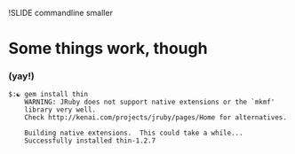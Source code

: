 !SLIDE commandline smaller
# Some things work, though
### (yay!)

	$:☯ gem install thin
		WARNING: JRuby does not support native extensions or the `mkmf' 
		library very well.
		Check http://kenai.com/projects/jruby/pages/Home for alternatives.
		
		Building native extensions.  This could take a while...
		Successfully installed thin-1.2.7